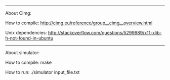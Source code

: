 ----------------------------------------------------------------------------------
About CImg:

How to compile: http://cimg.eu/reference/group__cimg__overview.html

Unix dependencies: http://stackoverflow.com/questions/5299989/x11-xlib-h-not-found-in-ubuntu

----------------------------------------------------------------------------------

About simulator:

How to compile: make

How to run: ./simulator input_file.txt
